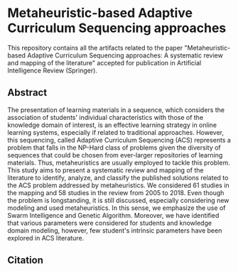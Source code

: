 # Metaheuristic-based Adaptive Curriculum Sequencing approaches

This repository contains all the artifacts related to the paper "Metaheuristic-based Adaptive Curriculum Sequencing approaches: A systematic review and mapping of the literature" accepted for publication in Artificial Intelligence Review (Springer).

## Abstract
The presentation of learning materials in a sequence, which considers the association of students' individual characteristics with those of the knowledge domain of interest, is an effective learning strategy in online learning systems, especially if related to traditional approaches. However, this sequencing, called Adaptive Curriculum Sequencing (ACS) represents a problem that falls in the NP-Hard class of problems given the diversity of sequences that could be chosen from ever-larger repositories of learning materials. Thus, metaheuristics are usually employed to tackle this problem. This study aims to present a systematic review and mapping of the literature to identify, analyze, and classify the published solutions related to the ACS problem addressed by metaheuristics. We considered 61 studies in the mapping and 58 studies in the review from 2005 to 2018. Even though the problem is longstanding, it is still discussed, especially considering new modeling and used metaheuristics. In this sense, we emphasize the use of Swarm Intelligence and Genetic Algorithm. Moreover, we have identified that various parameters were considered for students and knowledge domain modeling, however, few student's intrinsic parameters have been explored in ACS literature.


## Citation

```bibtex

```